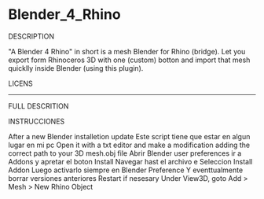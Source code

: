 # Blender_4_Rhino

DESCRIPTION

"A Blender 4 Rhino" in short is a mesh Blender for Rhino (bridge).
Let you export form Rhinoceros 3D with one (custom) botton and import that mesh quicklly inside Blender (using this plugin).


LICENS



-----------------------
FULL DESCRITION



INSTRUCCIONES

After a new Blender installetion update
Este script tiene que estar en algun lugar en mi pc
Open it with a txt editor and 
make a modification adding the correct path to your 3D mesh.obj file
Abrir Blender user preferences
ir a Addons y apretar el boton Install
Navegar hast el archivo e Seleccion Install Addon
Luego activarlo siempre en Blender Preference
Y eventtualmente borrar versiones anteriores
Restart if nesesary
Under View3D, goto Add > Mesh > New Rhino Object
